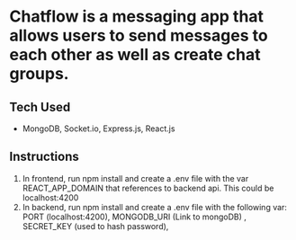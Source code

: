 # Chatflow is a messaging app that allows users to send messages to each other as well as create chat groups. 

## Tech Used
* MongoDB, Socket.io, Express.js, React.js

## Instructions
1. In frontend, run npm install and create a .env file with the var REACT_APP_DOMAIN that references to backend api. This could be localhost:4200
2. In backend, run npm install and create a .env file with the following var: PORT (localhost:4200), MONGODB_URI (Link to mongoDB) , SECRET_KEY (used to hash password),
